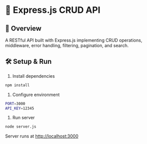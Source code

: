 # 🧩 Express.js CRUD API

## 🚀 Overview

A RESTful API built with Express.js implementing CRUD operations, middleware, error handling, filtering, pagination, and search.

## 🛠 Setup & Run

1. Install dependencies

```bash
npm install
```

1. Configure environment

```bash
PORT=3000
API_KEY=12345
```

1. Run server

```bash
node server.js
```

Server runs at <http://localhost:3000>
